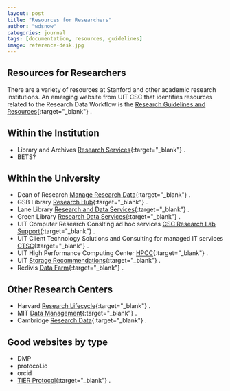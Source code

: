 ```yaml
---
layout: post
title: "Resources for Researchers"
author: "wdsnow"
categories: journal
tags: [documentation, resources, guidelines]
image: reference-desk.jpg
---
```


## Resources for Researchers

There are a variety of resources at Stanford and other academic research institutions. An emerging website from UIT CSC that identifies resources related to the Research Data Workflow is the [Research Guidelines and Resources](https://cdoane.sites.stanford.edu){:target="_blank"} .

## Within the Institution
* Library and Archives [Research Services](https://www.hoover.org/library-archives/research-services){:target="_blank"} .
* BETS?

## Within the University
* Dean of Research [Manage Research Data](https://doresearch.stanford.edu/resources/topics/manage-research-data){:target="_blank"} .
* GSB Library [Research Hub](https://gsbresearchhub.stanford.edu/){:target="_blank"} .
* Lane Library [Research and Data Services](https://lane.stanford.edu/using-lib/research-service.html){:target="_blank"} .
* Green Library [Research Data Services](https://library.stanford.edu/libraries/research-data-services){:target="_blank"} .
* UIT Computer Research Conslting ad hoc services [CSC Research Lab Support](https://uit.stanford.edu/service/research-lab-support-service){:target="_blank"} .
* UIT Client Technology Solutions and Consulting for managed IT services [CTSC](https://uit.stanford.edu/ctsc){:target="_blank"} .
* UIT High Performance Computing Center [HPCC](https://hpcc.stanford.edu/){:target="_blank"} .
* UIT [Storage Recommendations](https://uit.stanford.edu/storage){:target="_blank"} .
* Redivis [Data Farm](https://redivis.com/Stanford){:target="_blank"} .

## Other Research Centers
* Harvard [Research Lifecycle](https://researchsupport.harvard.edu/research-lifecycle){:target="_blank"} .
* MIT [Data Management](https://libraries.mit.edu/data-management/){:target="_blank"} .
* Cambridge [Research Data](https://www.data.cam.ac.uk/){:target="_blank"} .

## Good websites by type
* DMP
* protocol.io
* orcid
* [TIER Protocol](https://www.projecttier.org/tier-protocol/){:target="_blank"} .